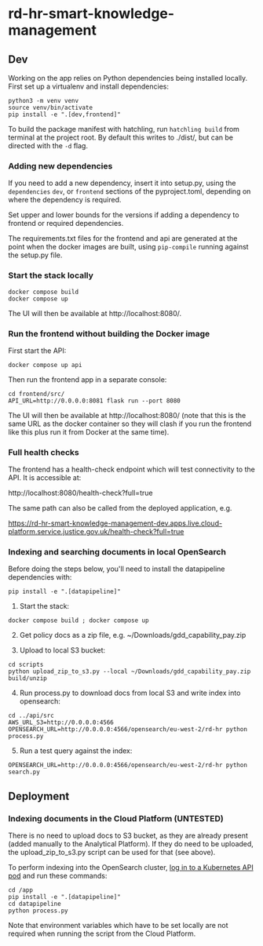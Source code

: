 # rd-hr-smart-knowledge-management

## Dev

Working on the app relies on Python dependencies being installed locally. First set up a virtualenv and install 
dependencies:

```
python3 -m venv venv
source venv/bin/activate
pip install -e ".[dev,frontend]"
```

To build the package manifest with hatchling, run `hatchling build` from
terminal at the project root. By default this writes to ./dist/, but can be
directed with the `-d` flag.

### Adding new dependencies

If you need to add a new dependency, insert it into setup.py, using the `dependencies` `dev`, or `frontend` sections of 
the pyproject.toml, depending on where the dependency is required.

Set upper and lower bounds for the versions if adding a dependency to frontend or required dependencies.

The requirements.txt files for the frontend and api are generated at the point when the docker images are built, using
`pip-compile` running against the setup.py file.

### Start the stack locally

```
docker compose build
docker compose up
```

The UI will then be available at http://localhost:8080/.

### Run the frontend without building the Docker image

First start the API:

```
docker compose up api
```

Then run the frontend app in a separate console:

```
cd frontend/src/
API_URL=http://0.0.0.0:8081 flask run --port 8080
```

The UI will then be available at http://localhost:8080/ (note that this is the same URL as the docker container so
they will clash if you run the frontend like this plus run it from Docker at the same time).

### Full health checks

The frontend has a health-check endpoint which will test connectivity to the API. It is accessible at:

http://localhost:8080/health-check?full=true

The same path can also be called from the deployed application, e.g.

https://rd-hr-smart-knowledge-management-dev.apps.live.cloud-platform.service.justice.gov.uk/health-check?full=true

### Indexing and searching documents in local OpenSearch

Before doing the steps below, you'll need to install the datapipeline dependencies with:

```
pip install -e ".[datapipeline]"
```

1. Start the stack:

```
docker compose build ; docker compose up
```

2. Get policy docs as a zip file, e.g. ~/Downloads/gdd_capability_pay.zip

3. Upload to local S3 bucket:

```
cd scripts
python upload_zip_to_s3.py --local ~/Downloads/gdd_capability_pay.zip build/unzip
```

4. Run process.py to download docs from local S3 and write index into opensearch:

```
cd ../api/src
AWS_URL_S3=http://0.0.0.0:4566 OPENSEARCH_URL=http://0.0.0.0:4566/opensearch/eu-west-2/rd-hr python process.py
```

5. Run a test query against the index:

```
OPENSEARCH_URL=http://0.0.0.0:4566/opensearch/eu-west-2/rd-hr python search.py
```

## Deployment

### Indexing documents in the Cloud Platform (UNTESTED)

There is no need to upload docs to S3 bucket, as they are already present (added manually to the Analytical Platform).
If they do need to be uploaded, the upload_zip_to_s3.py script can be used for that (see above).

To perform indexing into the OpenSearch cluster, 
[log in to a Kubernetes API pod](https://dsdmoj.atlassian.net/wiki/spaces/HRE/pages/5057576974/Running+scripts+on+pods+in+the+Cloud+Platform) 
and run these commands:

```
cd /app
pip install -e ".[datapipeline]"
cd datapipeline
python process.py
```

Note that environment variables which have to be set locally are not required when running the script from the 
Cloud Platform.
